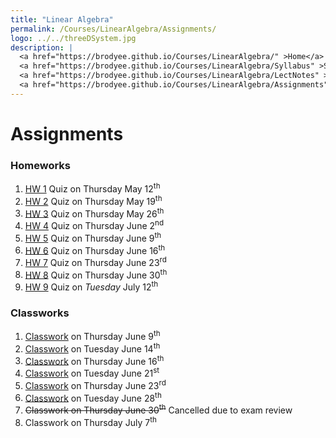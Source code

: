 ```yaml
---
title: "Linear Algebra"
permalink: /Courses/LinearAlgebra/Assignments/
logo: ../../threeDSystem.jpg
description: |
  <a href="https://brodyee.github.io/Courses/LinearAlgebra/" >Home</a> <br />
  <a href="https://brodyee.github.io/Courses/LinearAlgebra/Syllabus" >Syllabus</a> <br />
  <a href="https://brodyee.github.io/Courses/LinearAlgebra/LectNotes" >Lecture Notes</a> <br />
  <a href="https://brodyee.github.io/Courses/LinearAlgebra/Assignments" >Assignments</a>
---
```


# Assignments

### Homeworks

1. [HW 1](https://brodyee.github.io/Courses/LinearAlgebra/Assignments/hw1) Quiz on Thursday May 12<sup>th</sup>
2. [HW 2](https://brodyee.github.io/Courses/LinearAlgebra/Assignments/hw2) Quiz on Thursday May 19<sup>th</sup>
3. [HW 3](https://brodyee.github.io/Courses/LinearAlgebra/Assignments/hw3) Quiz on Thursday May 26<sup>th</sup>
4. [HW 4](https://brodyee.github.io/Courses/LinearAlgebra/Assignments/hw4) Quiz on Thursday June 2<sup>nd</sup>
5. [HW 5](https://brodyee.github.io/Courses/LinearAlgebra/Assignments/hw5) Quiz on Thursday June 9<sup>th</sup>
6. [HW 6](https://brodyee.github.io/Courses/LinearAlgebra/Assignments/hw6) Quiz on Thursday June 16<sup>th</sup>
7. [HW 7](https://brodyee.github.io/Courses/LinearAlgebra/Assignments/hw7) Quiz on Thursday June 23<sup>rd</sup>
8. [HW 8](https://brodyee.github.io/Courses/LinearAlgebra/Assignments/hw8) Quiz on Thursday June 30<sup>th</sup>
9. [HW 9](https://brodyee.github.io/Courses/LinearAlgebra/Assignments/hw9) Quiz on *Tuesday* July 12<sup>th</sup>

### Classworks

1. [Classwork](https://brodyee.github.io/Courses/LinearAlgebra/Assignments/linTranCW) on Thursday June 9<sup>th</sup>
2. [Classwork](https://brodyee.github.io/Courses/LinearAlgebra/classwork/classworkJune14.html) on Tuesday June 14<sup>th</sup>
3. [Classwork](https://brodyee.github.io/Courses/LinearAlgebra/Assignments/CW16th) on Thursday June 16<sup>th</sup>
4. [Classwork](https://brodyee.github.io/Courses/LinearAlgebra/Assignments/CW21st) on Tuesday June 21<sup>st</sup>
5. [Classwork](https://brodyee.github.io/Courses/LinearAlgebra/Assignments/CW23rd) on Thursday June 23<sup>rd</sup>
6. [Classwork](https://brodyee.github.io/Courses/LinearAlgebra/Assignments/CW28th) on Tuesday June 28<sup>th</sup>
7. ~~Classwork on Thursday June 30<sup>th</sup>~~ Cancelled due to exam review
8. Classwork on Thursday July 7<sup>th</sup>
